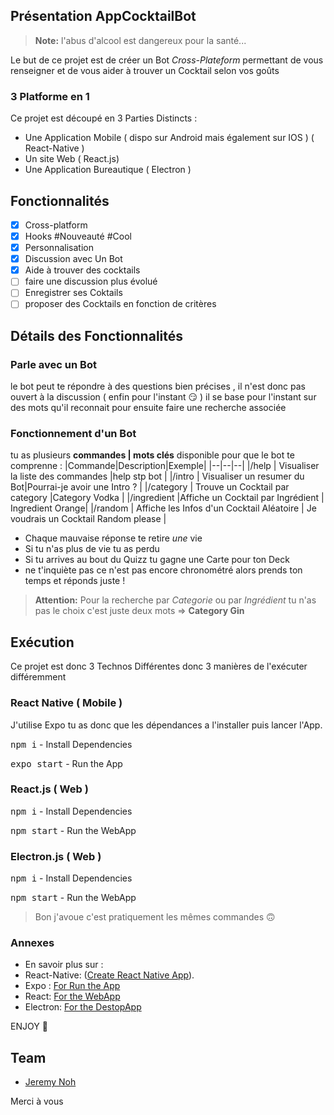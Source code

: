 
## Présentation AppCocktailBot

> **Note:** l'abus d'alcool est dangereux pour la santé...


Le but de ce projet est de créer un Bot 
*Cross-Plateform*  permettant de vous renseigner et de vous aider à trouver un Cocktail selon vos goûts

### 3 Platforme en 1 
Ce projet est découpé en 3 Parties Distincts :
- Une Application Mobile ( dispo sur Android mais également sur IOS ) ( React-Native ) 
- Un site Web  ( React.js) 
- Une Application Bureautique ( Electron ) 



## Fonctionnalités

- [x] Cross-platform
- [x] Hooks #Nouveauté #Cool 
- [x] Personnalisation
- [x] Discussion avec Un Bot
- [x] Aide à trouver  des cocktails 
- [ ]  faire une discussion plus évolué 
- [ ] Enregistrer ses Coktails
- [ ] proposer des Cocktails en fonction de critères 

## Détails des Fonctionnalités

### Parle avec un Bot
le bot peut te répondre à des questions bien précises , 
il n'est donc pas ouvert à la discussion ( enfin pour l'instant 😏 )
il se base pour l'instant sur des mots qu'il reconnait pour ensuite faire une recherche associée 


### Fonctionnement d'un Bot 

tu as plusieurs **commandes | mots clés** disponible pour que le bot te comprenne : 
|Commande|Description|Exemple|
|--|--|--|
|/help   | Visualiser la liste des commandes |help stp bot |
|/intro  | Visualiser un resumer du Bot|Pourrai-je avoir une Intro ? |
|/category  | Trouve un Cocktail par category |Category Vodka |
|/ingredient  |Affiche un Cocktail par Ingrédient  | Ingredient Orange|
|/random  | Affiche les Infos d'un Cocktail Aléatoire | Je voudrais un Cocktail Random please |



- Chaque mauvaise réponse te retire _une_ vie
- Si tu n'as plus de vie tu as perdu
- Si tu arrives au bout du Quizz tu gagne une Carte pour ton Deck
- ne t'inquiète pas ce n'est pas encore chronométré alors prends ton temps et réponds juste !

> **Attention:** Pour la recherche par *Categorie* ou par *Ingrédient*  tu n'as pas le choix c'est juste deux mots ⇒ **Category Gin**

## Exécution

Ce projet est donc 3 Technos Différentes donc 3 manières de l'exécuter différemment 

### React Native ( Mobile ) 
J'utilise Expo tu as donc que les dépendances a l'installer puis lancer l'App.

<kbd>npm i</kbd> - Install Dependencies

<kbd> expo start</kbd> - Run the App

### React.js ( Web ) 
<kbd>npm i</kbd> - Install Dependencies

<kbd> npm start</kbd> - Run the WebApp

### Electron.js ( Web ) 
<kbd>npm i</kbd> - Install Dependencies

<kbd> npm start</kbd> - Run the WebApp


> Bon j'avoue c'est pratiquement les mêmes commandes 🙃

### Annexes 
- En savoir plus sur :
- React-Native: ([Create React Native App](https://facebook.github.io/react-native/)).
- Expo : [For Run the App](https://expo.io/learn)
- React: [For the WebApp](https://reactjs.org)
- Electron: [For the DestopApp](https://electronjs.org)


ENJOY 🙂

## Team

- [Jeremy Noh](https://github.com/JeremyNoh)

Merci à vous